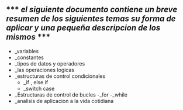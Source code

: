 ## *** _el siguiente documento contiene un breve resumen de los siguientes temas su forma de aplicar y una pequeña descripcion de los mismos_ ***

- _variables 
- _constantes
- _tipos de datos y operadores 
- _las operaciones  logicas 
- _estructuras de control condicionales
    - _if , else if
    - _switch case
- _Estructuras de control de bucles
    -_for 
    -_while
- _analisis de aplicacion a la vida cotidiana 
